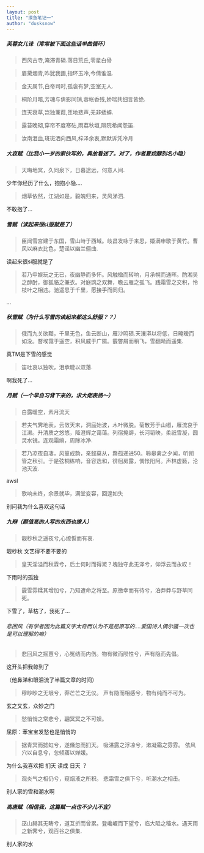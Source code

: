 ```yaml
---
layout: post
title: "摸鱼笔记一"
author: "dusksnow"
---
```


##### 芙蓉女儿诔（常常被下面这些话单曲循环）

>西风古寺,淹滞青磷.落日荒丘,零星白骨

>眉黛烟青,昨犹我画,指环玉冷,今倩谁温.

>金天属节,白帝司时,孤衾有梦,空室无人.

>桐阶月暗,芳魂与倩影同销,蓉帐香残,娇喘共细言皆绝.

>连天衰草,岂独蒹葭,匝地悲声,无非蟋蟀.

>露苔晚砌,穿帘不度寒砧,雨荔秋垣,隔院希闻怨笛.

>汝南泪血,斑斑洒向西风,梓泽余衷,默默诉凭冷月

##### 大哀赋（比我小一岁的家伙写的，典故看迷了。对了，作者夏烷醇别名小隐）

> 天晦地冥，久同泉下，日暮途远，何意人间.

少年你经历了什么，抱抱小隐....

> 烟草依然，江湖如是，毅魄归来，灵风涕泗.

不敢抱了...

##### 雪赋（读起来很si服就是了）

> 臣闻雪宫建于东国，雪山峙于西域。岐昌发咏于来思，姬满申歌于黄竹。曹风以麻衣比色，楚谣以幽兰俪曲.

读起来很si服就是了

> 若乃申娱玩之无已，夜幽静而多怀。风触楹而转响，月承幌而通晖。酌湘吴之醇酎，御狐貉之兼衣。对庭鹍之双舞，瞻云雁之孤飞。践霜雪之交积，怜枝叶之相违。驰遥思于千里，愿接手而同归。

...

##### 秋雪赋（为什么写雪的读起来都这么舒服？？）

> 俄而九关欲黯，千里无色，鱼云断山，雁沙鸣碛.天瀁漭以将低，日晻暧而如没。瞀埃霭于遥空，积风威于广隰。霰瞥屑而稍飞，雪翻飏而遥集.

真TM是下雪的感觉

> 笛吐哀以独吹，泪承睫以双落.

啊我死了...

##### 月赋（一个早自习背下来的，求大佬表扬～）

> 白露暖空，素月流天

> 若夫气霁地表，云敛天末，洞庭始波，木叶微脱。菊散芳于山椒，雁流哀于江濑。升清质之悠悠，降澄辉之蔼蔼。列宿掩缛，长河韬映，柔祇雪凝，圆灵水镜。连观霜缟，周除冰净.

> 若乃凉夜自凄，风篁成韵，亲懿莫从，羇孤递进50。聆皋禽之夕闻，听朔管之秋引。于是弦桐练响，音容选和，徘徊房露，惆怅阳阿。声林虚籁，沦池灭波.

awsl

> 歌响未终，余景就毕，满堂变容，回遑如失

别问我为什么喜欢这句话

##### 九辩（颜值高的人写的东西也撩人）

> 靓杪秋之遥夜兮,心缭悷而有哀.

靓杪秋 文艺得不要不要的

> 皇天淫溢而秋霖兮，后土何时而得漧？塊独守此无泽兮，仰浮云而永叹！

下雨时的孤独

> 霰雪雰糅其增加兮，乃知遭命之将至。原徼幸而有待兮，泊莽莽与野草同死。

下雪了，草枯了，我死了...

###### 悲回风（有学者因为此篇文字太奇而认为不是屈原写的....爱国诗人偶尔骚一次也是可以理解的嘛）

> 悲回风之摇蕙兮，心冤结而内伤。物有微而陨性兮，声有隐而先倡。

这开头把我鲸到了

（他鼻涕和眼泪流了半篇文章的时间）

> 穆眇眇之无垠兮，莽芒芒之无仪。
声有隐而相感兮，物有纯而不可为。

玄之又玄，众妙之门

> 愁悄悄之常悲兮，翩冥冥之不可娱。

屈原：苯宝宝发愁也是悄悄的

> 据青冥而摅虹兮，遂儵忽而扪天。
吸湛露之浮凉兮，漱凝霜之雰雰。
依风穴以自息兮，忽倾寤以婵媛。

为什么我喜欢把 扪天 读成 日天 ？

> 观炎气之相仍兮，窥烟液之所积。
悲霜雪之俱下兮，听潮水之相击。

别人家的雪和潮水啊

##### 高唐赋（相信我，这篇赋一点也不少儿不宜）

> 巫山赫其无畴兮，道互折而曾累。登巉巗而下望兮，临大阺之稸水。遇天雨之新霁兮，观百谷之俱集.

别人家的水